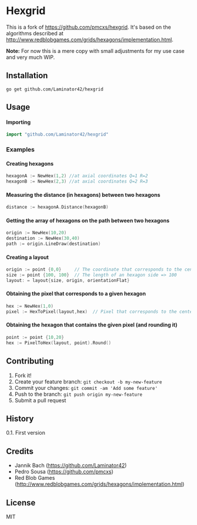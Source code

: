 # Hexgrid

This is a fork of <https://github.com/pmcxs/hexgrid>. It's based on the algorithms described at <http://www.redblobgames.com/grids/hexagons/implementation.html>.

**Note:** For now this is a mere copy with small adjustments for my use case and very much WIP.

## Installation

    go get github.com/Laminator42/hexgrid

## Usage

#### Importing

```go
import "github.com/Laminator42/hexgrid"
```

### Examples

#### Creating hexagons

```go
hexagonA := NewHex(1,2) //at axial coordinates Q=1 R=2
hexagonB := NewHex(2,3) //at axial coordinates Q=2 R=3
```

#### Measuring the distance (in hexagons) between two hexagons

```go
distance := hexagonA.Distance(hexagonB)
```

#### Getting the array of hexagons on the path between two hexagons

```go
origin := NewHex(10,20)
destination := NewHex(30,40)
path := origin.LineDraw(destination) 
```

#### Creating a layout

```go
origin := point {0,0}     // The coordinate that corresponds to the center of hexagon 0,0
size := point {100, 100}  // The length of an hexagon side => 100
layout: = layout{size, origin, orientationFlat}
```

#### Obtaining the pixel that corresponds to a given hexagon

```go
hex := NewHex(1,0)             
pixel := HexToPixel(layout,hex)  // Pixel that corresponds to the center of hex 1,0 (in the given layout)
```

#### Obtaining the hexagon that contains the given pixel (and rounding it)

```go
point := point {10,20}
hex := PixelToHex(layout, point).Round()
```

## Contributing

1. Fork it!
2. Create your feature branch: `git checkout -b my-new-feature`
3. Commit your changes: `git commit -am 'Add some feature'`
4. Push to the branch: `git push origin my-new-feature`
5. Submit a pull request

## History

0.1. First version

## Credits

* Jannik Bach (<https://github.com/Laminator42>)
* Pedro Sousa (<https://github.com/pmcxs>)
* Red Blob Games (<http://www.redblobgames.com/grids/hexagons/implementation.html>)

## License

MIT
